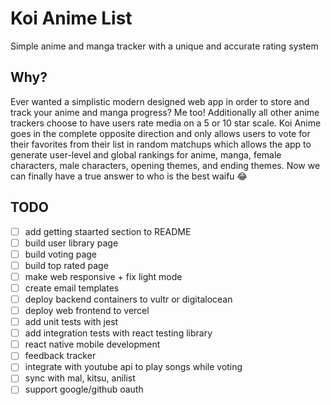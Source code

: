 # Koi Anime List
Simple anime and manga tracker with a unique and accurate rating system

## Why?
Ever wanted a simplistic modern designed web app in order to store and track your anime and manga progress? Me too! Additionally all other anime trackers choose to have users rate media on a 5 or 10 star scale. Koi Anime goes in the complete opposite direction and only allows users to vote for their favorites from their list in random matchups which allows the app to generate user-level and global rankings for anime, manga, female characters, male characters, opening themes, and ending themes. Now we can finally have a true answer to who is the best waifu 😂 

## TODO
- [ ] add getting staarted section to README
- [ ] build user library page
- [ ] build voting page
- [ ] build top rated page
- [ ] make web responsive + fix light mode
- [ ] create email templates
- [ ] deploy backend containers to vultr or digitalocean
- [ ] deploy web frontend to vercel
- [ ] add unit tests with jest
- [ ] add integration tests with react testing library
- [ ] react native mobile development
- [ ] feedback tracker
- [ ] integrate with youtube api to play songs while voting
- [ ] sync with mal, kitsu, anilist
- [ ] support google/github oauth
